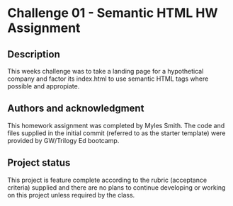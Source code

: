 # Challenge 01 - Semantic HTML HW Assignment

## Description
This weeks challenge was to take a landing page for a hypothetical company and
factor its index.html to use semantic HTML tags where possible and appropiate.

## Authors and acknowledgment
This homework assignment was completed by Myles Smith. The code and files supplied in the initial commit (referred to as the starter template) were provided by GW/Trilogy Ed bootcamp.

## Project status
This project is feature complete according to the rubric (acceptance criteria) supplied and there are no plans to continue developing or working on this project unless required by the class.